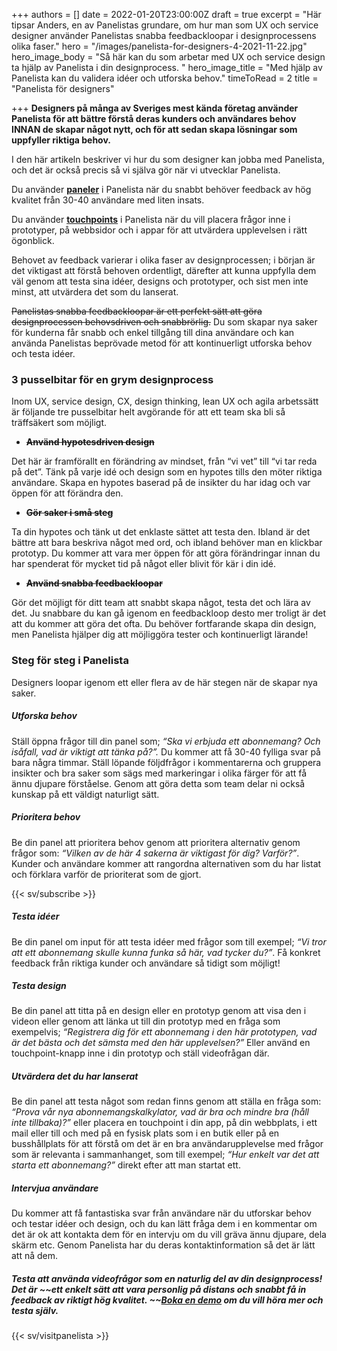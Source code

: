 +++
authors = []
date = 2022-01-20T23:00:00Z
draft = true
excerpt = "Här tipsar Anders, en av Panelistas grundare, om hur man som UX och service designer använder Panelistas snabba feedbackloopar i designprocessens olika faser."
hero = "/images/panelista-for-designers-4-2021-11-22.jpg"
hero_image_body = "Så här kan du som arbetar med UX och service design ta hjälp av Panelista i din designprocess. "
hero_image_title = "Med hjälp av Panelista kan du validera idéer och utforska behov."
timeToRead = 2
title = "Panelista för designers"

+++
**Designers på många av Sveriges mest kända företag använder Panelista för att bättre förstå deras kunders och användares behov INNAN de skapar något nytt, och för att sedan skapa lösningar som uppfyller riktiga behov.**

I den här artikeln beskriver vi hur du som designer kan jobba med Panelista, och det är också precis så vi själva gör när vi utvecklar Panelista.

Du använder [**paneler**](https://panelista.com/sv/panels) i Panelista när du snabbt behöver feedback av hög kvalitet från 30-40 användare med liten insats.

Du använder [**touchpoints**](https://panelista.com/sv/touchpoints) i Panelista när du vill placera frågor inne i prototyper, på webbsidor och i appar för att utvärdera upplevelsen i rätt ögonblick.

Behovet av feedback varierar i olika faser av designprocessen; i början är det viktigast att förstå behoven ordentligt, därefter att kunna uppfylla dem väl genom att testa sina idéer, designs och prototyper, och sist men inte minst, att utvärdera det som du lanserat.

~~Panelistas snabba feedbackloopar är ett perfekt sätt att göra designprocessen behovsdriven och snabbrörlig.~~ Du som skapar nya saker för kunderna får snabb och enkel tillgång till dina användare och kan använda Panelistas beprövade metod för att kontinuerligt utforska behov och testa idéer.

### **3 pusselbitar för en grym designprocess**

Inom UX, service design, CX, design thinking, lean UX och agila arbetssätt är följande tre pusselbitar helt avgörande för att ett team ska bli så träffsäkert som möjligt.

* **~~Använd hypotesdriven design~~**

Det här är framförallt en förändring av mindset, från “vi vet” till “vi tar reda på det”. Tänk på varje idé och design som en hypotes tills den möter riktiga användare. Skapa en hypotes baserad på de insikter du har idag och var öppen för att förändra den.

* **~~Gör saker i små steg~~**

Ta din hypotes och tänk ut det enklaste sättet att testa den. Ibland är det bättre att bara beskriva något med ord, och ibland behöver man en klickbar prototyp. Du kommer att vara mer öppen för att göra förändringar innan du har spenderat för mycket tid på något eller blivit för kär i din idé.

* **~~Använd snabba feedbackloopar~~**

Gör det möjligt för ditt team att snabbt skapa något, testa det och lära av det. Ju snabbare du kan gå igenom en feedbackloop desto mer troligt är det att du kommer att göra det ofta. Du behöver fortfarande skapa din design, men Panelista hjälper dig att möjliggöra tester och kontinuerligt lärande!

### Steg för steg i Panelista

Designers loopar igenom ett eller flera av de här stegen när de skapar nya saker.

##### Utforska behov

Ställ öppna frågor till din panel som; _“Ska vi erbjuda ett abonnemang? Och isåfall, vad är viktigt att tänka på?”._ Du kommer att få 30-40 fylliga svar på bara några timmar. Ställ löpande följdfrågor i kommentarerna och gruppera insikter och bra saker som sägs med markeringar i olika färger för att få ännu djupare förståelse. Genom att göra detta som team delar ni också kunskap på ett väldigt naturligt sätt.

##### Prioritera behov

Be din panel att prioritera behov genom att prioritera alternativ genom frågor som: _“Vilken av de här 4 sakerna är viktigast för dig? Varför?”_. Kunder och användare kommer att rangordna alternativen som du har listat och förklara varför de prioriterat som de gjort.

{{< sv/subscribe >}}

##### Testa idéer

Be din panel om input för att testa idéer med frågor som till exempel; _“Vi tror att ett abonnemang skulle kunna funka så här, vad tycker du?”_. Få konkret feedback från riktiga kunder och användare så tidigt som möjligt!

##### Testa design

Be din panel att titta på en design eller en prototyp genom att visa den i videon eller genom att länka ut till din prototyp med en fråga som exempelvis; _“Registrera dig för ett abonnemang i den här prototypen, vad är det bästa och det sämsta med den här upplevelsen?”_ Eller använd en touchpoint-knapp inne i din prototyp och ställ videofrågan där.

##### Utvärdera det du har lanserat

Be din panel att testa något som redan finns genom att ställa en fråga som: _“Prova vår nya abonnemangskalkylator, vad är bra och mindre bra (håll inte tillbaka)?”_ eller placera en touchpoint i din app, på din webbplats, i ett mail eller till och med på en fysisk plats som i en butik eller på en busshållplats för att förstå om det är en bra användarupplevelse med frågor som är relevanta i sammanhanget, som till exempel; _“Hur enkelt var det att starta ett abonnemang?”_ direkt efter att man startat ett.

##### Intervjua användare

Du kommer att få fantastiska svar från användare när du utforskar behov och testar idéer och design, och du kan lätt fråga dem i en kommentar om det är ok att kontakta dem för en intervju om du vill gräva ännu djupare, dela skärm etc. Genom Panelista har du deras kontaktinformation så det är lätt att nå dem.

##### Testa att använda videofrågor som en naturlig del av din designprocess! Det är ~~ett enkelt sätt att vara personlig på distans och snabbt få in feedback av riktigt hög kvalitet. ~~[Boka en demo](https://panelista.com/demo) om du vill höra mer och testa själv.

{{< sv/visitpanelista >}}